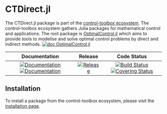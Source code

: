 # CTDirect.jl

[ci-img]: https://github.com/control-toolbox/CTDirect.jl/actions/workflows/CI.yml/badge.svg?branch=main
[ci-url]: https://github.com/control-toolbox/CTDirect.jl/actions/workflows/CI.yml?query=branch%3Amain

[release-img]: https://img.shields.io/github/v/release/control-toolbox/CTDirect.jl.svg?style=round-square
[release-url]: https://github.com/control-toolbox/CTDirect.jl/releases

[co-img]: https://codecov.io/gh/control-toolbox/CTDirect.jl/branch/main/graph/badge.svg?token=6J4SJL2SFG
[co-url]: https://codecov.io/gh/control-toolbox/CTDirect.jl

[doc-dev-img]: https://img.shields.io/badge/docs-dev-8A2BE2.svg
[doc-dev-url]: https://control-toolbox.org/CTDirect.jl/dev/

[doc-stable-img]: https://img.shields.io/badge/docs-stable-blue.svg
[doc-stable-url]: https://control-toolbox.org/CTDirect.jl/stable/

The CTDirect.jl package is part of the [control-toolbox ecosystem](https://github.com/control-toolbox).
The control-toolbox ecosystem gathers Julia packages for mathematical control and applications. The root package is [OptimalControl.jl](https://github.com/control-toolbox/OptimalControl.jl) which aims to provide tools to modelise and solve optimal control problems by direct and indirect methods. [![doc OptimalControl.jl](https://img.shields.io/badge/doc-OptimalControl.jl-blue)](http://control-toolbox.org/OptimalControl.jl)

| **Documentation**               | **Release**                                   | **Code Status**                                                                                |
|:-------------------------------:|:---------------------------------------------:|:-----------------------------------------------------------------------------------------------:|
| [![Documentation][doc-stable-img]][doc-stable-url] [![Documentation][doc-dev-img]][doc-dev-url] |  [![Release][release-img]][release-url] | [![Build Status][ci-img]][ci-url] [![Covering Status][co-img]][co-url] |

## Installation

To install a package from the control-toolbox ecosystem, please visit the [installation page](https://github.com/control-toolbox#installation).
